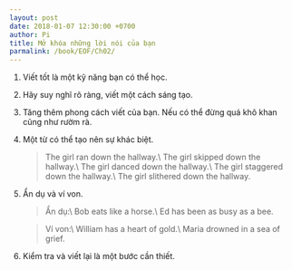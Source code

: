 ```yaml
---
layout: post
date: 2018-01-07 12:30:00 +0700
author: Pi
title: Mở khóa những lời nói của bạn
parmalink: /book/EOF/Ch02/
---
```

1. Viết tốt là một kỹ năng bạn có thể học.
2. Hãy suy nghĩ rõ ràng, viết một cách sáng tạo.
3. Tăng thêm phong cách viết của bạn. Nếu có thể đừng quá khô khan cũng như rườm rà.
4. Một từ có thể tạo nên sự khác biệt.
	>The girl ran down the hallway.\\
	The girl skipped down the hallway.\\
	The girl danced down the hallway.\\
	The girl staggered down the hallway.\\
	The girl slithered down the hallway.
5. Ẩn dụ và ví von.
	>Ẩn dụ:\\
	Bob eats like a horse.\\
	Ed has been as busy as a bee.

	>Ví von:\\
	William has a heart of gold.\\
	Maria drowned in a sea of grief.
6. Kiểm tra và viết lại là một bước cần thiết.

